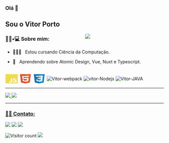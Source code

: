 ### Olá 👋<h2> Sou  o Vitor Porto</h2>
<img align='right' src="https://media.giphy.com/media/iIqmM5tTjmpOB9mpbn/giphy.gif" width="250">

<h3> 🧔🏿•💻 Sobre mim: </h3>

- 👨🏿‍🎓 &nbsp; Estou cursando  Ciência da Computação.

- 🌱 &nbsp; Aprendendo sobre Atomic Design, Vue, Nuxt e Typescript. 
<div>
<div style="display: inline_block"><br>
  <img align="center" alt="Vitor-Js" height="30" width="40" src="https://raw.githubusercontent.com/devicons/devicon/master/icons/javascript/javascript-plain.svg">
  <img align="center" alt="Vitor-HTML" height="30" width="40" src="https://raw.githubusercontent.com/devicons/devicon/master/icons/html5/html5-original.svg">
  <img align="center" alt="Vitor-CSS" height="30" width="40" src="https://raw.githubusercontent.com/devicons/devicon/master/icons/css3/css3-original.svg">
  <img align="center" alt="Vitor-webpack" height="30" width="40" src="https://icongr.am/devicon/webpack-original.svg?size=128&color=currentColor">
<img align="center" alt="vitor-Nodejs" height="30" width="40" src="https://icongr.am/devicon/nodejs-original.svg?size=128&color=currentColor">
   <img align="center" alt="Vitor-JAVA" height="30" width="40" src="https://icongr.am/devicon/java-original.svg?size=128&color=currentColor">
<hr>
<div>
 <a href="https://github.com/vitorGPorto">
 <img height="180em" src="https://github-readme-stats.vercel.app/api?username=vitorGPorto&show_icons=true&theme=vue-dark&include_all_commits=true&count_private=true"/>
 <img height="180em" src="https://github-readme-stats.vercel.app/api/top-langs/?username=vitorGPorto&layout=compact&langs_count=16&theme=vue-dark"/>
<div>
<hr>
<h3> 🤝🏿 Contato:</h3>
  <div>
<a href = "mailto:vitorgsporto01@gmail.com"><img src="https://img.shields.io/badge/-Gmail-%23EA4335?style=for-the-badge&logo=gmail&logoColor=white" target="_blank"></a>
<a href="https://www.linkedin.com/in/vitor-porto-8340bb173" target="_blank"><img src="https://img.shields.io/badge/-LinkedIn-%230077B5?style=for-the-badge&logo=linkedin&logoColor=white" target="_blank"></a>
  <a href="https://www.instagram.com/porto.meu/" target="_blank"><img src="https://img.shields.io/badge/-Instagram-%23E4405F?style=for-the-badge&logo=instagram&logoColor=white" target="_blank"></a>
</div>

![Visitor count](https://visitor-badge.laobi.icu/badge?page_id=vitorGPorto.vitorGPorto)   <img src="https://media.giphy.com/media/dxn6fRlTIShoeBr69N/giphy.gif" width="25">

